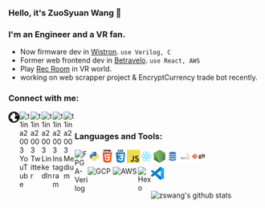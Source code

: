 ### Hello, it's ZuoSyuan Wang 👋  

### I'm an Engineer and a VR fan.
- Now firmware dev in [Wistron]. `use Verilog, C`  
- Former web frontend dev in [Betravelo]. `use React, AWS`
- Play [Rec Room] in VR world. 
- working on web scrapper project & EncryptCurrency trade bot recently.

### Connect with me: 

[<img align="left" alt="t1ina2003 Website" width="22px" src="https://raw.githubusercontent.com/iconic/open-iconic/master/svg/globe.svg" />][website] 
[<img align="left" alt="t1ina2003 YouTube" width="22px" src="https://cdn.jsdelivr.net/npm/simple-icons@v3/icons/youtube.svg" />][youtube] 
[<img align="left" alt="t1ina2003 Twitter" width="22px" src="https://cdn.jsdelivr.net/npm/simple-icons@v3/icons/twitter.svg" />][twitter] 
[<img align="left" alt="t1ina2003 LinkedIn" width="22px" src="https://cdn.jsdelivr.net/npm/simple-icons@v3/icons/linkedin.svg" />][linkedin] 
[<img align="left" alt="t1ina2003 Instagram" width="22px" src="https://cdn.jsdelivr.net/npm/simple-icons@v3/icons/instagram.svg" />][instagram] 
[<img align="left" alt="t1ina2003 Medium" width="22px" src="https://cdn.jsdelivr.net/npm/simple-icons@v3/icons/medium.svg" />][medium]

<br />

### Languages and Tools:
<img align="left" alt="FPGA-Verilog" width="26px" src="https://mshr-h.gallerycdn.vsassets.io/extensions/mshr-h/veriloghdl/1.5.0/1625293831214/Microsoft.VisualStudio.Services.Icons.Default" />
<img align="left" alt="Python" width="26px" src="https://raw.githubusercontent.com/github/explore/80688e429a7d4ef2fca1e82350fe8e3517d3494d/topics/python/python.png" />
<img align="left" alt="HTML5" width="26px" src="https://raw.githubusercontent.com/github/explore/80688e429a7d4ef2fca1e82350fe8e3517d3494d/topics/html/html.png" />
<img align="left" alt="CSS3" width="26px" src="https://raw.githubusercontent.com/github/explore/80688e429a7d4ef2fca1e82350fe8e3517d3494d/topics/css/css.png" />
<img align="left" alt="JavaScript" width="26px" src="https://raw.githubusercontent.com/github/explore/80688e429a7d4ef2fca1e82350fe8e3517d3494d/topics/javascript/javascript.png" />
<img align="left" alt="React" width="26px" src="https://raw.githubusercontent.com/github/explore/80688e429a7d4ef2fca1e82350fe8e3517d3494d/topics/react/react.png" />
<img align="left" alt="Node.js" width="26px" src="https://raw.githubusercontent.com/github/explore/80688e429a7d4ef2fca1e82350fe8e3517d3494d/topics/nodejs/nodejs.png" />
<img align="left" alt="SQL" width="26px" src="https://raw.githubusercontent.com/github/explore/80688e429a7d4ef2fca1e82350fe8e3517d3494d/topics/sql/sql.png" />
<img align="left" alt="MySQL" width="26px" src="https://raw.githubusercontent.com/github/explore/80688e429a7d4ef2fca1e82350fe8e3517d3494d/topics/mysql/mysql.png" />
<img align="left" alt="Git" width="26px" src="https://raw.githubusercontent.com/github/explore/80688e429a7d4ef2fca1e82350fe8e3517d3494d/topics/git/git.png" />

<br />
<br />

<img align="left" alt="GCP" width="50px" src="https://github.com/melanieshi0120/melanieshi0120/blob/master/images/GCP_LOG.png" />
<img align="left" alt="AWS" width="50px" src="https://github.com/melanieshi0120/melanieshi0120/blob/master/images/AWS.jpeg" />
<img align="left" alt="Hexo" width="26px" src="https://user-images.githubusercontent.com/2666798/128107000-ada7b6b7-ea16-4804-8675-357bd306ec80.png" />
<img align="left" alt="Visual Studio Code" width="26px" src="https://raw.githubusercontent.com/github/explore/80688e429a7d4ef2fca1e82350fe8e3517d3494d/topics/visual-studio-code/visual-studio-code.png" />

<br />
<br />

![zswang's github stats](https://github-readme-stats.vercel.app/api?username=t1ina2003&show_icons=true&theme=tokyonight)

[Betravelo]: https://www.crunchbase.com/organization/betravelo
[Wistron]: https://www.wistron.com/CMS/ChangeLanguage/3
[Rec Room]: https://rec.net/user/t1ina2003

[website]: https://t1ina2003.github.io/
[youtube]: https://www.youtube.com/user/t1ina2003
[twitter]: https://twitter.com/t1ina2003
[linkedin]: https://www.linkedin.com/in/zuo-syuan-wang-3a572187/
[instagram]: https://www.instagram.com/t1ina2003/
[medium]: https://t1ina2003.medium.com/
